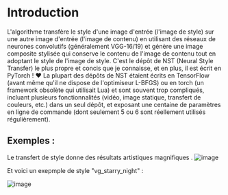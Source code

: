 # Introduction

 L'algorithme transfère le style d'une image d'entrée (l'image de style) sur une autre image d'entrée (l'image de contenu) en utilisant des réseaux de neurones convolutifs (généralement VGG-16/19) et génère une image composite stylisée qui conserve le contenu de l'image de contenu tout en adoptant le style de l'image de style.
C'est le dépôt de NST (Neural Style Transfer) le plus propre et concis que je connaisse, et en plus, il est écrit en PyTorch ! ❤
La plupart des dépôts de NST étaient écrits en TensorFlow (avant même qu'il ne dispose de l'optimiseur L-BFGS) ou en torch (un framework obsolète qui utilisait Lua) et sont souvent trop compliqués, incluant plusieurs fonctionnalités (vidéo, image statique, transfert de couleurs, etc.) dans un seul dépôt, et exposant une centaine de paramètres en ligne de commande (dont seulement 5 ou 6 sont réellement utilisés régulièrement).

## Exemples : 

Le transfert de style donne des résultats artistiques magnifiques .
![image](https://github.com/user-attachments/assets/fc21b602-a161-4e9a-9a95-30f18d9ecb2c)

Et voici un exepmple de style "vg_starry_night" : 

![image](https://github.com/user-attachments/assets/d5d96c7b-1f32-4c41-b818-9e21029f4497)

